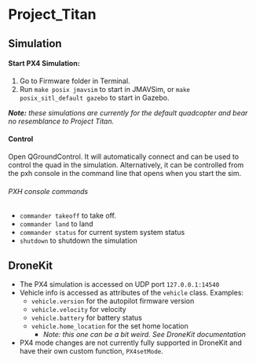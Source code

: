 # Project_Titan

## Simulation

#### Start PX4 Simulation:
1. Go to Firmware folder in Terminal.
2. Run `make posix jmavsim` to start in JMAVSim, or
`make posix_sitl_default gazebo` to start in Gazebo.

*__Note:__ these simulations are currently for the default quadcopter and bear no resemblance to Project Titan.*

#### Control
Open QGroundControl. It will automatically connect and can be used to control the quad in the simulation. Alternatively, it can be controlled from the pxh console in the command line that opens when you start the sim.

###### PXH console commands

* `commander takeoff` to take off.
* `commander land` to land
* `commander status` for current system system status
* `shutdown` to shutdown the simulation

## DroneKit

* The PX4 simulation is accessed on UDP port `127.0.0.1:14540`
* Vehicle info is accessed as attributes of the `vehicle` class. Examples:
    * `vehicle.version` for the autopilot firmware version
    * `vehicle.velocity` for velocity
    * `vehicle.battery` for battery status
    * `vehicle.home_location` for the set home location
        * *Note: this one can be a bit weird. See DroneKit documentation*
* PX4 mode changes are not currently fully supported in DroneKit and have their own custom function, `PX4setMode`.
